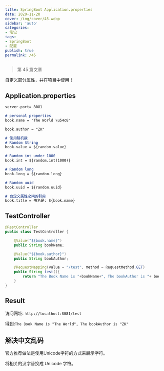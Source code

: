 ```yaml
---
title: SpringBoot Application.properties
date: 2020-11-20
cover: /img/cover/45.webp
sidebar: 'auto'
categories:
- 笔记
tags:
- SpringBoot
- 配置
publish: true
permalink: /45
---
```


> 第 45 篇文章
<!-- more -->

自定义部分属性，并在项目中使用！

## Application.properties

``` md
server.port= 8081

# personal properties
book.name = "The World \u54c8"

book.author = "ZK"

# 使用随机数
# Random String
book.value = ${random.value}

# Random int under 1000
book.int = ${random.int(1000)}

# Random long
book.long = ${random.long}

# Random uuid
book.uuid = ${random.uuid}

# 自定义属性之间的引用
book.title = 书名是: ${book.name}
```


## TestController

```java
@RestController
public class TestController {

    @Value("${book.name}")
    public String bookName;

    @Value("${book.author}")
    public String bookAuthor;

    @RequestMapping(value = "/test", method = RequestMethod.GET)
    public String test(){
        return "The Book Name is "+bookName+", The bookAuthor is "+ bookAuthor;
    }
}
```


## Result
访问网址: `http://localhost:8081/test`

得到:`The Book Name is "The World", The bookAuthor is "ZK"`

## 解决中文乱码

官方推荐做法是使用Unicode字符的方式来展示字符。

将相关的汉字替换成 Unicode 字符。 